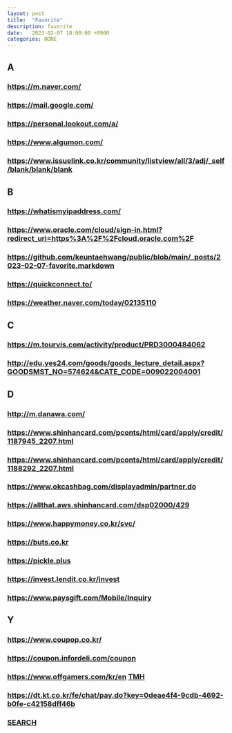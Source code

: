 ```yaml
---
layout: post
title:  "Favorite"
description: favorite
date:   2023-02-07 18:00:00 +0900
categories: NONE
---
```

## A
### <https://m.naver.com/>
### <https://mail.google.com/>
### <https://personal.lookout.com/a/>
### <https://www.algumon.com/>
### <https://www.issuelink.co.kr/community/listview/all/3/adj/_self/blank/blank/blank>

## B
### <https://whatismyipaddress.com/>
### <https://www.oracle.com/cloud/sign-in.html?redirect_uri=https%3A%2F%2Fcloud.oracle.com%2F>
### <https://github.com/keuntaehwang/public/blob/main/_posts/2023-02-07-favorite.markdown>
### <https://quickconnect.to/>
### <https://weather.naver.com/today/02135110>

## C
### <https://m.tourvis.com/activity/product/PRD3000484062>
### <http://edu.yes24.com/goods/goods_lecture_detail.aspx?GOODSMST_NO=574624&CATE_CODE=009022004001>

## D
### <http://m.danawa.com/>
### <https://www.shinhancard.com/pconts/html/card/apply/credit/1187945_2207.html>
### <https://www.shinhancard.com/pconts/html/card/apply/credit/1188292_2207.html>
### <https://www.okcashbag.com/displayadmin/partner.do>
### <https://allthat.aws.shinhancard.com/dsp02000/429>
### <https://www.happymoney.co.kr/svc/>
### <https://buts.co.kr>
### <https://pickle.plus>
### <https://invest.lendit.co.kr/invest>
### <https://www.paysgift.com/Mobile/Inquiry>

## Y
### <https://www.coupop.co.kr/>
### <https://coupon.infordeli.com/coupon>
### <https://www.offgamers.com/kr/en> [TMH](https://themorehelp.com/)
### <https://dt.kt.co.kr/fe/chat/pay.do?key=0deae4f4-9cdb-4692-b0fe-c42158dff46b>
### [SEARCH](https://www.google.com/search?q=%EC%BB%AC%EB%A6%AC+%EA%B0%80%EC%9E%85+%EC%9D%B4%EB%B2%A4%ED%8A%B8&biw=393&bih=736&tbs=qdr%3Aw&ei=MQyoZJXrDKeu2roPz5uqmA0&oq=%EC%BB%AC%EB%A6%AC++%EC%9D%B4%EB%B2%A4%ED%8A%B8&gs_lcp=ChNtb2JpbGUtZ3dzLXdpei1zZXJwEAEYAjIFCAAQgAQyBggAEAcQHjIGCAAQBxAeMggIIRCgARDDBDIICCEQoAEQwwQyCAghEKABEMMEOggIABCiBBCwA0oECEEYAVDmC1iYDWDaKmgBcAB4AIABxwGIAeICkgEDMC4ymAEAoAEBwAEByAED&sclient=mobile-gws-wiz-serp#ip=1)

